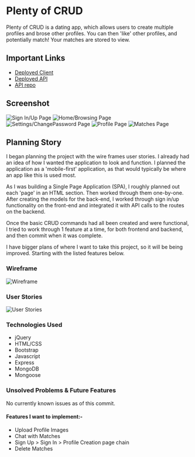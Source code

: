 # Plenty of CRUD

Plenty of CRUD is a dating app, which allows users to create multiple profiles and brose other profiles. You can then 'like' other profiles, and potentially match! Your matches are stored to view. 

## Important Links

- [Deployed Client](https://award59.github.io/plenty-of-crud-client/)
- [Deployed API](https://plenty-of-crud.herokuapp.com)
- [API repo](https://github.com/AWard59/plenty-of-crud)

## Screenshot

![Sign In/Up Page](https://i.imgur.com/j255xIuh.png)
![Home/Browsing Page](https://i.imgur.com/3zoJ5lBh.png)
![Settings/ChangePassword Page](https://i.imgur.com/zuSWkVsh.png)
![Profile Page](https://i.imgur.com/8Z7W9m2h.png)
![Matches Page](https://i.imgur.com/u0fBE6rh.png)


## Planning Story

I began planning the project with the wire frames user stories. I already had an idea of how I wanted the application to look and function. I planned the application as a 'mobile-first' application, as that would typically be where an app like this is used most.

As I was building a Single Page Application (SPA), I roughly planned out each 'page' in an HTML section. Then worked through them one-by-one. 
After creating the models for the back-end, I worked through sign in/up functionality on the front-end and integrated it with API calls to the routes on the backend. 

Once the basic CRUD commands had all been created and were functional, I tried to work through 1 feature at a time, for both frontend and backend, and then commit when it was complete. 

I have bigger plans of where I want to take this project, so it will be being improved. Starting with the listed features below. 

### Wireframe

![Wireframe](https://i.imgur.com/NBInhJzh.png)

### User Stories

![User Stories](https://i.imgur.com/SSyJPoRh.png)

### Technologies Used

- jQuery
- HTML/CSS
- Bootstrap
- Javascript
- Express
- MongoDB
- Mongoose

### Unsolved Problems & Future Features

No currently known issues as of this commit.

#### Features I want to implement:-

- Upload Profile Images
- Chat with Matches
- Sign Up > Sign In > Profile Creation page chain
- Delete Matches